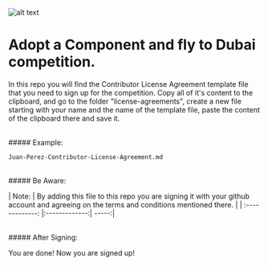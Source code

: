 ![alt text](https://github.com/bitDubai/media-kit/blob/master/Readme%20Image/Fermat%20Logotype/Fermat_Logo_3D.png "Fermat Logo")

# Adopt a Component and fly to Dubai competition.

In this repo you will find the Contributor License Agreement template file that you need to sign up for the competition. Copy all of it's content to the clipboard, and go to the folder "license-agreements", create a new file starting with your name and the name of the template file, paste the content of the clipboard there and save it. 

<br>
##### Example: 

```shell
Juan-Perez-Contributor-License-Agreement.md
```

<br>
##### Be Aware: 

| Note:        | By adding this file to this repo you are signing it with your github account and agreeing on the terms and conditions mentioned there.            | 
| :-------------: |:-------------:| -----:|

<br>
##### After Signing: 

You are done! Now you are signed up! 
